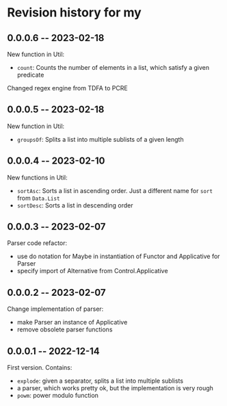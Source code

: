 # Revision history for my

## 0.0.0.6 -- 2023-02-18

New function in Util:

* `count`: Counts the number of elements in a list, which satisfy a given predicate

Changed regex engine from TDFA to PCRE

## 0.0.0.5 -- 2023-02-18

New function in Util:

* `groupsOf`: Splits a list into multiple sublists of a given length

## 0.0.0.4 -- 2023-02-10

New functions in Util:

* `sortAsc`: Sorts a list in ascending order. Just a different name for `sort` from `Data.List`
* `sortDesc`: Sorts a list in descending order

## 0.0.0.3 -- 2023-02-07

Parser code refactor:

* use do notation for Maybe in instantiation of Functor and Applicative for Parser
* specify import of Alternative from Control.Applicative

## 0.0.0.2 -- 2023-02-07

Change implementation of parser:

* make Parser an instance of Applicative
* remove obsolete parser functions

## 0.0.0.1 -- 2022-12-14

First version. Contains:

* `explode`: given a separator, splits a list into multiple sublists
* a parser, which works pretty ok, but the implementation is very rough
* `powm`: power modulo function
